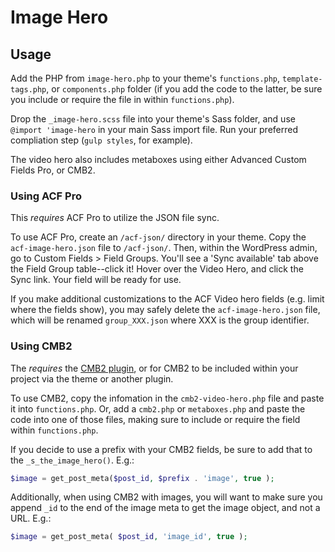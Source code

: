 # Image Hero

## Usage
Add the PHP from `image-hero.php` to your theme's `functions.php`, `template-tags.php`, or `components.php` folder (if you add the code to the latter, be sure you include or require the file in within `functions.php`).

Drop the `_image-hero.scss` file into your theme's Sass folder, and use `@import 'image-hero` in your main Sass import file. Run your preferred compliation step (`gulp styles`, for example).

The video hero also includes metaboxes using either Advanced Custom Fields Pro, or CMB2.


### Using ACF Pro

This _requires_ ACF Pro to utilize the JSON file sync.

To use ACF Pro, create an `/acf-json/` directory in your theme. Copy the `acf-image-hero.json` file to `/acf-json/`. Then, within the WordPress admin, go to Custom Fields > Field Groups. You'll see a 'Sync available' tab above the Field Group table--click it! Hover over the Video Hero, and click the Sync link. Your field will be ready for use.

If you make additional customizations to the ACF Video hero fields (e.g. limit where the fields show), you may safely delete the `acf-image-hero.json` file, which will be renamed `group_XXX.json` where XXX is the group identifier.


### Using CMB2

The _requires_ the [CMB2 plugin](https://wordpress.org/plugins/cmb2/), or for CMB2 to be included within your project via the theme or another plugin.

To use CMB2, copy the infomation in the `cmb2-video-hero.php` file and paste it into `functions.php`. Or, add a `cmb2.php` or `metaboxes.php` and paste the code into one of those files, making sure to include or require the field within `functions.php`.

If you decide to use a prefix with your CMB2 fields, be sure to add that to the `_s_the_image_hero()`. E.g.:

```php
$image = get_post_meta($post_id, $prefix . 'image', true );
```

Additionally, when using CMB2 with images, you will want to make sure you append `_id` to the end of the image meta to get the image object, and not a URL. E.g.:

```php
$image = get_post_meta( $post_id, 'image_id', true );
```
